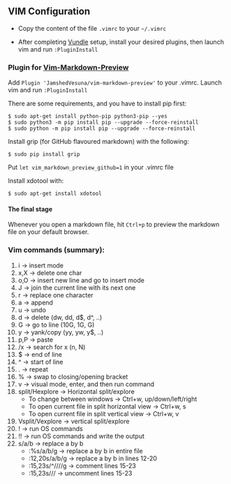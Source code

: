 ## VIM Configuration

- Copy the content of the file `.vimrc` to your `~/.vimrc`

- After completing [Vundle] setup, install your desired plugins, then launch vim and run `:PluginInstall`


### Plugin for [Vim-Markdown-Preview]

Add `Plugin 'JamshedVesuna/vim-markdown-preview'` to your .vimrc.
Launch vim and run `:PluginInstall`

There are some requirements, and you have to install pip first:
```
$ sudo apt-get install python-pip python3-pip --yes
$ sudo python3 -m pip install pip --upgrade --force-reinstall
$ sudo python -m pip install pip --upgrade --force-reinstall
```

Install grip (for GitHub flavoured markdown) with the following:
```
$ sudo pip install grip
```
Put `let vim_markdown_preview_github=1` in your .vimrc file

Install xdotool with: 
```
$ sudo apt-get install xdotool
```

#### The final stage

Whenever you open a markdown file, hit `Ctrl+p` to preview the markdown file on your default browser.

### Vim commands (summary):

1. i -> insert mode
2. x,X -> delete one char
3. o,O -> insert new line and go to insert mode
4. J -> join the current line with its next one
5. r -> replace one character
6. a -> append 
7. u -> undo
8. d -> delete (dw, dd, d$, d^, ..)
9. G -> go to line (10G, 1G, G)
10. y -> yank/copy (yy, yw, y$, ..)
11. p,P -> paste
12. /x -> search for x (n, N)
13. $ -> end of line
14. ^ -> start of line
15. . -> repeat
16. % -> swap to closing/opening bracket
17. v -> visual mode, enter, and then run command
18. split/Hexplore -> Horizontal split/explore
	- To change between windows -> Ctrl+w, up/down/left/right
	- To open current file in split horizontal view -> Ctrl+w, s
	- To open current file in split vertical view -> Ctrl+w, v
19. Vsplit/Vexplore -> vertical split/explore
20. ! -> run OS commands
21. !! -> run OS commands and write the output
22. s/a/b -> replace a by b 
	- :%s/a/b/g -> replace a by b in entire file
	- :12,20s/a/b/g -> replace a by b in lines 12-20
	- :15,23s/^/\/\//g -> comment lines 15-23
	- :15,23s/\/\/ -> uncomment lines 15-23


[Vundle]:http://github.com/VundleVim/Vundle.vim
[Vim-Markdown-Preview]:https://github.com/JamshedVesuna/vim-markdown-preview
